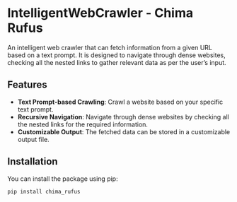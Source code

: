 # IntelligentWebCrawler - Chima Rufus

An intelligent web crawler that can fetch information from a given URL based on a text prompt. It is designed to navigate through dense websites, checking all the nested links to gather relevant data as per the user’s input.

## Features

- **Text Prompt-based Crawling**: Crawl a website based on your specific text prompt.
- **Recursive Navigation**: Navigate through dense websites by checking all the nested links for the required information.
- **Customizable Output**: The fetched data can be stored in a customizable output file.

## Installation

You can install the package using pip:

```bash
pip install chima_rufus